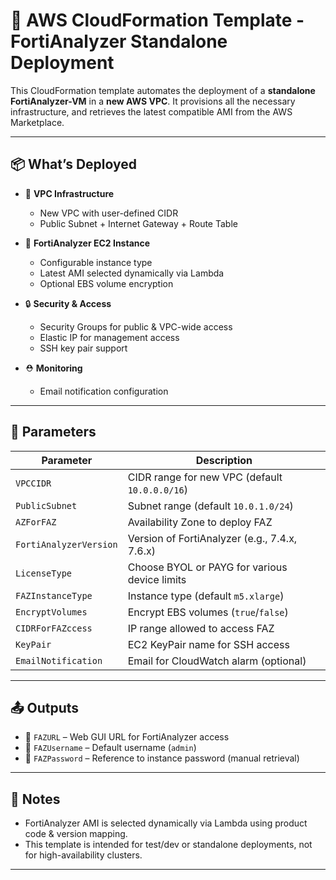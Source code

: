 # 🚀 AWS CloudFormation Template - FortiAnalyzer Standalone Deployment

This CloudFormation template automates the deployment of a **standalone FortiAnalyzer-VM** in a **new AWS VPC**. It provisions all the necessary infrastructure, and retrieves the latest compatible AMI from the AWS Marketplace.

---

## 📦 What’s Deployed

- 🧱 **VPC Infrastructure**
  - New VPC with user-defined CIDR
  - Public Subnet + Internet Gateway + Route Table

- 🧰 **FortiAnalyzer EC2 Instance**
  - Configurable instance type
  - Latest AMI selected dynamically via Lambda
  - Optional EBS volume encryption

- 🔒 **Security & Access**
  - Security Groups for public & VPC-wide access
  - Elastic IP for management access
  - SSH key pair support

- ⛑️ **Monitoring**
  - Email notification configuration

---

## 🔧 Parameters

| Parameter | Description |
|----------|-------------|
| `VPCCIDR` | CIDR range for new VPC (default `10.0.0.0/16`) |
| `PublicSubnet` | Subnet range (default `10.0.1.0/24`) |
| `AZForFAZ` | Availability Zone to deploy FAZ |
| `FortiAnalyzerVersion` | Version of FortiAnalyzer (e.g., 7.4.x, 7.6.x) |
| `LicenseType` | Choose BYOL or PAYG for various device limits |
| `FAZInstanceType` | Instance type (default `m5.xlarge`) |
| `EncryptVolumes` | Encrypt EBS volumes (`true`/`false`) |
| `CIDRForFAZccess` | IP range allowed to access FAZ |
| `KeyPair` | EC2 KeyPair name for SSH access |
| `EmailNotification` | Email for CloudWatch alarm (optional) |

---

## 📤 Outputs

- 🔗 `FAZURL` – Web GUI URL for FortiAnalyzer access
- 👤 `FAZUsername` – Default username (`admin`)
- 🔐 `FAZPassword` – Reference to instance password (manual retrieval)

---

## 📌 Notes

- FortiAnalyzer AMI is selected dynamically via Lambda using product code & version mapping.
- This template is intended for test/dev or standalone deployments, not for high-availability clusters.

---

